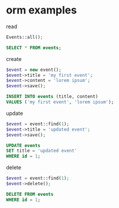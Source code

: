 # orm examples

read

```php
Events::all();
```

```sql
SELECT * FROM events;
```

create

```php
$event = new event();
$event->title = 'my first event';
$event->content = 'lorem ipsum';
$event->save();
```

```sql
INSERT INTO events (title, content)
VALUES ('my first event', 'lorem ipsum');
```

update

```php
$event = event::find(1);
$event->title = 'updated event';
$event->save();
```

```sql
UPDATE events
SET title = 'updated event'
WHERE id = 1;
```

delete

```php
$event = event::find(1);
$event->delete();
```

```sql
DELETE FROM events
WHERE id = 1;
```

